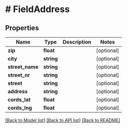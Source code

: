 # # FieldAddress

## Properties

Name | Type | Description | Notes
------------ | ------------- | ------------- | -------------
**zip** | **float** |  | [optional]
**city** | **string** |  | [optional]
**street_name** | **string** |  | [optional]
**street_nr** | **string** |  | [optional]
**street** | **string** |  | [optional]
**address** | **string** |  | [optional]
**cords_lat** | **float** |  | [optional]
**cords_lng** | **float** |  | [optional]

[[Back to Model list]](../../README.md#models) [[Back to API list]](../../README.md#endpoints) [[Back to README]](../../README.md)
